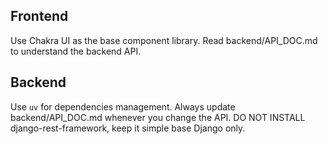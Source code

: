 ## Frontend

Use Chakra UI as the base component library.
Read backend/API_DOC.md to understand the backend API.

## Backend

Use `uv` for dependencies management.
Always update backend/API_DOC.md whenever you change the API.
DO NOT INSTALL django-rest-framework, keep it simple base Django only.
